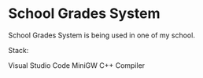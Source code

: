 # School Grades System

School Grades System is being used in one of my school.

Stack:

Visual Studio Code
MiniGW C++ Compiler
